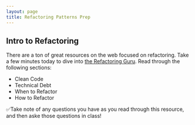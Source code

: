 ```yaml
---
layout: page
title: Refactoring Patterns Prep
---
```


## Intro to Refactoring

There are a ton of great resources on the web focused on refactoring.  Take a few minutes today to dive into [the Refactoring Guru](https://refactoring.guru/refactoring/what-is-refactoring).  Read through the following sections:
* Clean Code
* Technical Debt
* When to Refactor
* How to Refactor

✅Take note of any questions you have as you read through this resource, and then aske those questions in class!